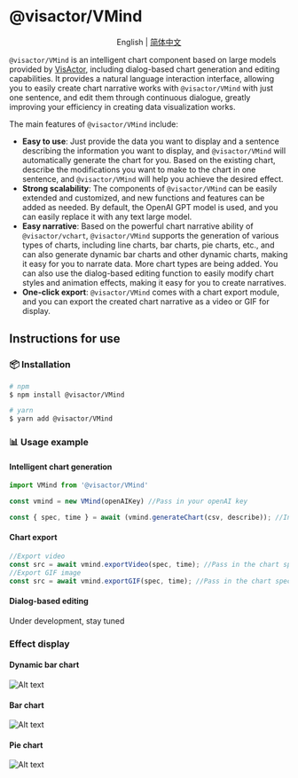 # @visactor/VMind

<div align="center">

English | [简体中文](readme-zh.md)

</div>

`@visactor/VMind` is an intelligent chart component based on large models provided by [VisActor](https://www.visactor.io/), including dialog-based chart generation and editing capabilities. It provides a natural language interaction interface, allowing you to easily create chart narrative works with `@visactor/VMind` with just one sentence, and edit them through continuous dialogue, greatly improving your efficiency in creating data visualization works.

The main features of `@visactor/VMind` include:

- **Easy to use**: Just provide the data you want to display and a sentence describing the information you want to display, and `@visactor/VMind` will automatically generate the chart for you. Based on the existing chart, describe the modifications you want to make to the chart in one sentence, and `@visactor/VMind` will help you achieve the desired effect.
- **Strong scalability**: The components of `@visactor/VMind` can be easily extended and customized, and new functions and features can be added as needed. By default, the OpenAI GPT model is used, and you can easily replace it with any text large model.
- **Easy narrative**: Based on the powerful chart narrative ability of `@visactor/vchart`, `@visactor/VMind` supports the generation of various types of charts, including line charts, bar charts, pie charts, etc., and can also generate dynamic bar charts and other dynamic charts, making it easy for you to narrate data. More chart types are being added. You can also use the dialog-based editing function to easily modify chart styles and animation effects, making it easy for you to create narratives.
- **One-click export**: `@visactor/VMind` comes with a chart export module, and you can export the created chart narrative as a video or GIF for display.

## Instructions for use

### 📦 Installation

```bash
# npm
$ npm install @visactor/VMind

# yarn
$ yarn add @visactor/VMind
```

### 📊 Usage example

#### Intelligent chart generation

```typescript
import VMind from '@visactor/VMind'

const vmind = new VMind(openAIKey) //Pass in your openAI key

const { spec, time } = await (vmind.generateChart(csv, describe)); //Intelligent chart generation, pass in your csv format data and chart description, and return the chart spec and chart animation duration

```

#### Chart export
```typescript
//Export video
const src = await vmind.exportVideo(spec, time); //Pass in the chart spec and video duration, and return ObjectURL
//Export GIF image
const src = await vmind.exportGIF(spec, time); //Pass in the chart spec and GIF duration, and return ObjectURL
```
#### Dialog-based editing
Under development, stay tuned

### Effect display
#### Dynamic bar chart
![Alt text](https://lf9-dp-fe-cms-tos.byteorg.com/obj/bit-cloud/VChart-Video-2.gif)

#### Bar chart
![Alt text](https://lf9-dp-fe-cms-tos.byteorg.com/obj/bit-cloud/VChart-Video-1.gif)

#### Pie chart
![Alt text](https://lf9-dp-fe-cms-tos.byteorg.com/obj/bit-cloud/VChart-Video-3.gif)